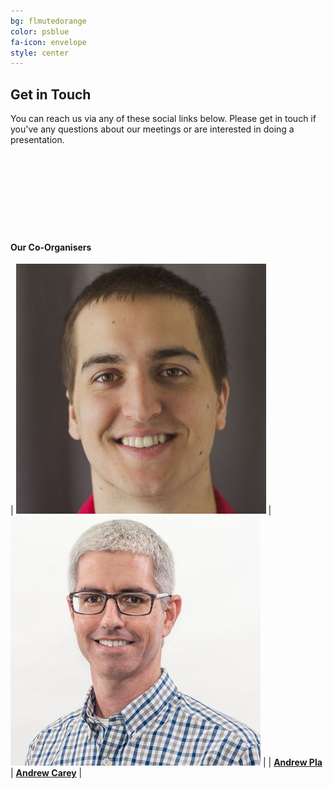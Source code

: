 ```yaml
---
bg: flmutedorange
color: psblue
fa-icon: envelope
style: center
---
```


## Get in Touch

You can reach us via any of these social links below. Please get in touch if you've any questions about our meetings or are interested in doing a presentation.

<a target="_blank" href="mailto:gnvspug@gmail.com"><span class="fa fa-envelope" style="font-size:100px"></span></a>&nbsp;&nbsp;&nbsp;
<a target="_blank" href="https://twitter.com/gnvpsug"><span class="fa fa-twitter" style="font-size:100px"></span></a>&nbsp;&nbsp;&nbsp;
<a target="_blank" href="https://www.meetup.com/Gainesville-PowerShell-User-Group"><span class="fa fa-meetup" style="font-size:100px"></span></a>&nbsp;&nbsp;&nbsp;
&nbsp;
&nbsp;

#### Our Co-Organisers

| <a target="_blank" href="https://twitter.com/AndrewPlaTech"><img src='/img/aplaheadshot.jpg' /></a> | <a target="_blank" href="https://twitter.com/agcareyUF"><img src='/img/acareyheadshot.jpg' /></a>  |
| <a target="_blank" href="https://twitter.com/AndrewPlaTech">**Andrew Pla**</a>    | <a target="_blank" href="https://twitter.com/agcareyuf">**Andrew Carey**</a>       |
